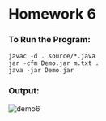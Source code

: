 # Homework 6

### To Run the Program:

```
javac -d . source/*.java
jar -cfm Demo.jar m.txt .
java -jar Demo.jar
```

### Output:
![demo6](https://user-images.githubusercontent.com/26886594/69473803-51f0d700-0d7e-11ea-9426-d8261b59e7e8.png)

